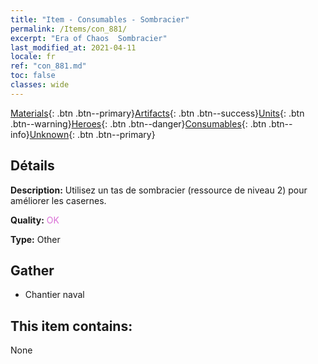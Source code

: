 ```yaml
---
title: "Item - Consumables - Sombracier"
permalink: /Items/con_881/
excerpt: "Era of Chaos  Sombracier"
last_modified_at: 2021-04-11
locale: fr
ref: "con_881.md"
toc: false
classes: wide
---
```

 [Materials](/fr/Items/){: .btn .btn--primary}[Artifacts](/fr/Items/Artifacts/){: .btn .btn--success}[Units](/fr/Items/Units/){: .btn .btn--warning}[Heroes](/fr/Items/Heroes/){: .btn .btn--danger}[Consumables](/fr/Items/Consumables/){: .btn .btn--info}[Unknown](/fr/Items/Unknown/){: .btn .btn--primary}

## Détails
 **Description:** Utilisez un tas de sombracier (ressource de niveau 2) pour améliorer les casernes.

 **Quality:** <span style="color: #DA70D6">OK</span>

 **Type:** Other

## Gather

*    Chantier naval 

## This item contains:

  None

